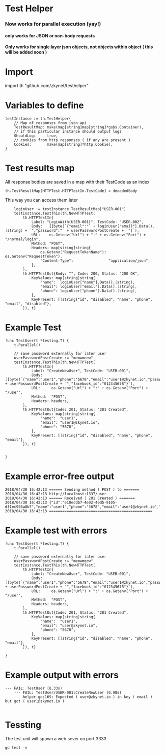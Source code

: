 # Test Helper
### Now works for parallel execution (yay!)
#### only works for JSON or non-body requests
#### Only works for single layer json objects, not objects within object  ( this will be added soon )


# Import
import th "github.com/zkynet/testhelper"

# Variables to define
```
testInstance := th.TestHelper{
    // Map of responses from json api
    TestResultMap: make(map[string]map[string]*gabs.Container),
    // if this particular instance should output logs
    ShouldLog:     true,
    // cookies from http responses ( if any are present )
    Cookies:       make(map[string]*http.Cookie),
}
```

# Test results map
All response bodies are saved in a map with their TestCode as an index
```
th.TestResultMap[HTTPTest.HTTPTestIn.TestCode] = decodedBody
```
This way you can access them later
```
	loginUser := testInstance.TestResultMap["USER-001"]
	testInstance.TestThis(th.NewHTTPTest(
		th.HTTPTestIn{
			Label: "LoginWith(USER-001)", TestCode: "USER-002",
			Body:   []byte(`{"email":"` + loginUser["email"].Data().(string) + `","password":"` + userPasswordPostCreate + `"}`),
			URL:    os.Getenv("Url") + ":" + os.Getenv("Port") + "/normal/login",
			Method: "POST",
			Headers: map[string]string{
				os.Getenv("RequestTokenName"): os.Getenv("RequestToken"),
				"Content-Type":                "application/json",
			},
		},
		th.HTTPTestOut{Body: "", Code: 200, Status: "200 OK",
			KeyValues: map[string]string{
				"name":  loginUser["name"].Data().(string),
				"email": loginUser["email"].Data().(string),
				"phone": loginUser["phone"].Data().(string),
			},
			KeyPresent: []string{"id", "disabled", "name", "phone", "email", "disabled"},
		}), t)
```


# Example Test
```
func TestUser(t *testing.T) {
    t.Parallel()
	
    // save password externally for later user
    userPasswordPostCreate := "meowmeow"
	testInstance.TestThis(th.NewHTTPTest(
		th.HTTPTestIn{
			Label: "CreateNewUser", TestCode: "USER-001",
			Body:    []byte(`{"name":"user1","phone":"5678","email":"user1@zkynet.io","password":"` + userPasswordPostCreate + `","facebook_id":"012345678"}`),
			URL:     os.Getenv("Url") + ":" + os.Getenv("Port") + "/user",
			Method:  "POST",
			Headers: headers,
		},
		th.HTTPTestOut{Code: 201, Status: "201 Created",
			KeyValues: map[string]string{
				"name":  "user1",
				"email": "user1@zkynet.io",
				"phone": "5678",
			},
			KeyPresent: []string{"id", "disabled", "name", "phone", "email"},
		}), t)


}
```

# Example error-free output
```
2018/04/30 16:42:13 ====== Sending method ( POST ) to =======
2018/04/30 16:42:13 http://localhost:1337/user
2018/04/30 16:42:13 ====== Received ( 201 Created ) =======
2018/04/30 16:42:13 {"id":"e10eddb7-4e02-4ed5-9105-df1ec903a8b7","name":"user1","phone":"5678","email":"user1@zkynet.io","disabled":false}
2018/04/30 16:42:13 ===============================================
```


# Example test with errors
```
func TestUser(t *testing.T) {
    t.Parallel()
	
    // save password externally for later user
	userPasswordPostCreate := "meowmeow"
	testInstance.TestThis(th.NewHTTPTest(
		th.HTTPTestIn{
			Label: "CreateNewUser", TestCode: "USER-001",
			Body:    []byte(`{"name":"user1","phone":"5678","email":"user1@zkynet.io","password":"` + userPasswordPostCreate + `","facebook_id":"012345678"}`),
			URL:     os.Getenv("Url") + ":" + os.Getenv("Port") + "/user",
			Method:  "POST",
			Headers: headers,
		},
		th.HTTPTestOut{Code: 201, Status: "201 Created",
			KeyValues: map[string]string{
				"name":  "user1",
				"email": "user@zkynet.io",
				"phone": "5678",
			},
			KeyPresent: []string{"id", "disabled", "name", "phone", "email"},
		}), t)

}
```

# Example output with errors
```
--- FAIL: TestUser (0.33s)
    --- FAIL: TestUser/USER-001:CreateNewUser (0.08s)
        helper.go:169: Expected ( user@zkynet.io ) in key ( email ) but got ( user1@zkynet.io )


```


# Tessting
The test unit will spawn a web sever on port 3333
```
go test -v
```